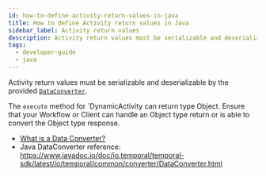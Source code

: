 ```yaml
---
id: how-to-define-activity-return-values-in-java
title: How to define Activity return values in Java
sidebar_label: Activity return values
description: Activity return values must be serializable and deserializable by the provided `DataConverter`
tags:
  - developer-guide
  - java
---
```


Activity return values must be serializable and deserializable by the provided [`DataConverter`](https://www.javadoc.io/static/io.temporal/temporal-sdk/1.11.0/io/temporal/common/converter/DataConverter.html).

The `execute` method for `DynamicActivity can return type Object.
Ensure that your Workflow or Client can handle an Object type return or is able to convert the Object type response.

- [What is a Data Converter?](/docs/concepts/what-is-a-data-converter)
- Java DataConverter reference: <https://www.javadoc.io/doc/io.temporal/temporal-sdk/latest/io/temporal/common/converter/DataConverter.html>
